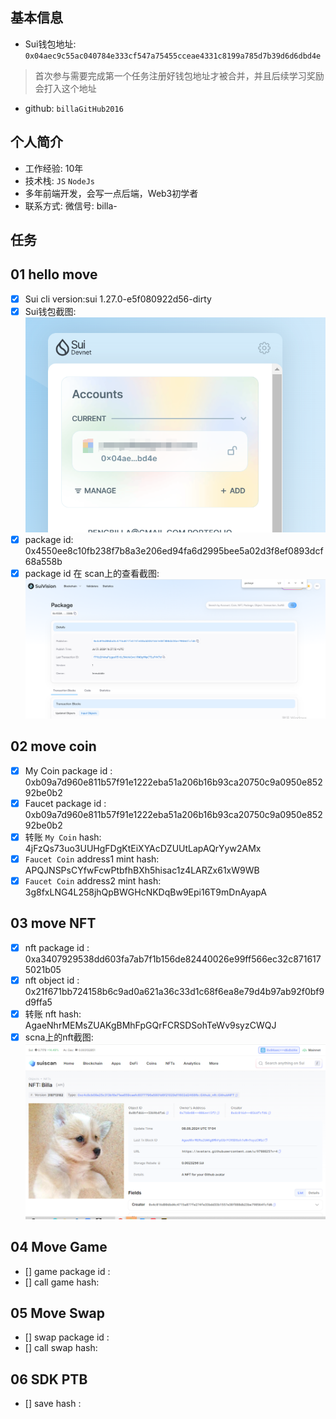 ## 基本信息
- Sui钱包地址: `0x04aec9c55ac040784e333cf547a75455cceae4331c8199a785d7b39d6d6dbd4e`
> 首次参与需要完成第一个任务注册好钱包地址才被合并，并且后续学习奖励会打入这个地址
- github: `billaGitHub2016`

## 个人简介
- 工作经验: 10年
- 技术栈: `JS` `NodeJs`
- 多年前端开发，会写一点后端，Web3初学者
- 联系方式: 微信号: billa-

## 任务

##   01 hello move  
- [x] Sui cli version:sui 1.27.0-e5f080922d56-dirty
- [x] Sui钱包截图: ![Sui钱包截图](./images/wallet.jpg)
- [x] package id: 0x4550ee8c10fb238f7b8a3e206ed94fa6d2995bee5a02d3f8ef0893dcf68a558b
- [x] package id 在 scan上的查看截图:![Scan截图](./images/packageId.jpg)

##   02 move coin
- [x] My Coin package id : 0xb09a7d960e811b57f91e1222eba51a206b16b93ca20750c9a0950e85292be0b2
- [x] Faucet package id : 0xb09a7d960e811b57f91e1222eba51a206b16b93ca20750c9a0950e85292be0b2
- [x] 转账 `My Coin` hash: 4jFzQs73uo3UUHgFDgKtEiXYAcDZUUtLapAQrYyw2AMx
- [x] `Faucet Coin` address1 mint hash: APQJNSPsCYfwFcwPtbfhBXh5hisac1z4LARZx61xW9WB
- [x] `Faucet Coin` address2 mint hash: 3g8fxLNG4L258jhQpBWGHcNKDqBw9Epi16T9mDnAyapA

##   03 move NFT
- [x] nft package id : 0xa3407929538dd603fa7ab7f1b156de82440026e99ff566ec32c8716175021b05
- [x] nft object id : 0x21f671bb724158b6c9ad0a621a36c33d1c68f6ea8e79d4b97ab92f0bf9d9ffa5
- [x] 转账 nft hash: AgaeNhrMEMsZUAKgBMhFpGQrFCRSDSohTeWv9syzCWQJ
- [x] scna上的nft截图: ![Scan截图](./images/nft.jpg)

##   04 Move Game
- [] game package id :
- [] call game hash:

##   05 Move Swap
- [] swap package id :
- [] call swap hash:

##   06 SDK PTB
- [] save hash :
